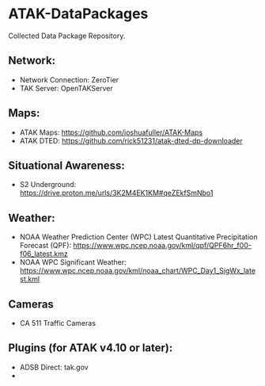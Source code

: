 # ATAK-DataPackages
Collected Data Package Repository.

## Network:
- Network Connection: ZeroTier
- TAK Server: OpenTAKServer

## Maps:
- ATAK Maps: https://github.com/joshuafuller/ATAK-Maps
- ATAK DTED: https://github.com/rick51231/atak-dted-dp-downloader

## Situational Awareness:
- S2 Underground: https://drive.proton.me/urls/3K2M4EK1KM#qeZEkfSmNbo1

## Weather:
- NOAA Weather Prediction Center (WPC) Latest Quantitative Precipitation Forecast (QPF): https://www.wpc.ncep.noaa.gov/kml/qpf/QPF6hr_f00-f06_latest.kmz
- NOAA WPC Significant Weather: https://www.wpc.ncep.noaa.gov/kml/noaa_chart/WPC_Day1_SigWx_latest.kml

## Cameras
- CA 511 Traffic Cameras

## Plugins (for ATAK v4.10 or later):
- ADSB Direct: tak.gov
- 
